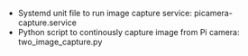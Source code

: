 - Systemd unit file to run image capture service: picamera-capture.service
- Python script to continously capture image from Pi camera: two_image_capture.py
